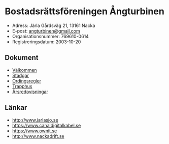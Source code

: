 # Bostadsrättsföreningen Ångturbinen

* Adress: Järla Gårdsväg 21, 13161 Nacka
* E-post: angturbinen@gmail.com
* Organisationsnummer: 769610-0614
* Registreringsdatum: 2003-10-20

## Dokument

* [Välkommen](välkommen.pdf)
* [Stadgar](stadgar.pdf)
* [Ordingsregler](ordningsregler.pdf)
* [Trapphus](trapphus.pdf)
* [Årsredovisningar](årsredovisning)

## Länkar

* http://www.jarlasjo.se
* https://www.canaldigitalkabel.se
* https://www.ownit.se
* http://www.nackadrift.se
